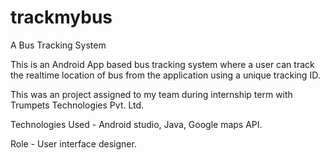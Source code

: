 # trackmybus
A Bus Tracking System

This is an Android App based bus tracking system where a user can track the realtime location of bus from 
the application using a unique tracking ID.  
  
This was an project assigned to my team during internship term with Trumpets Technologies Pvt. Ltd.   
  
Technologies Used - Android studio, Java, Google maps API.  
  
Role - User interface designer.
